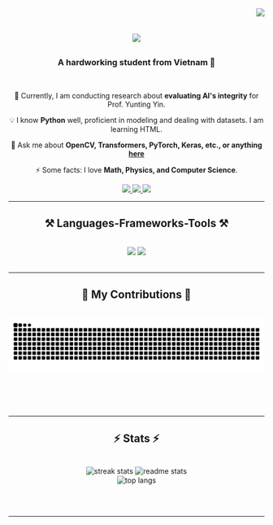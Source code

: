 <img align="right" src="https://visitor-badge.laobi.icu/badge?page_id=2006coder.2006coder" />

<h1 align="center">
  <img src="https://readme-typing-svg.herokuapp.com/?font=Righteous&size=36&center=true&vCenter=true&width=505&height=72&duration=2500&lines=Glad+to+see+you!+👋;+I'm+Bach+Pham!+😎;" /> </h1>

<h3 align="center">A hardworking student from Vietnam 🤩</h3>

<br/>

<div align="center">
  
  🔑 Currently, I am conducting research about **evaluating AI's integrity** for Prof. Yunting Yin.
  
  💡 I know **Python** well, proficient in modeling and dealing with datasets. I am learning HTML.
  
  💬 Ask me about **OpenCV, Transformers, PyTorch, Keras, etc., or anything [here](https://github.com/2006coder/2006coder/issues)**
  
  ⚡️ Some facts: I love **Math, Physics, and Computer Science**.
</div>


<div align="center"> 
  <a href="mailto:4gpaiseasy@gmail.com"> 
    <img src="https://img.shields.io/badge/Gmail-333333?style=for-the-badge&logo=gmail&logoColor=red" /> 
  </a>
  <a href="https://www.linkedin.com/in/bach-pham-96214932b/" target="_blank">
    <img src="https://img.shields.io/badge/LinkedIn-0077B5?style=for-the-badge&logo=linkedin&logoColor=white" target="_blank" />
  </a>
  <a href="https://2006coder.github.io" target="_blank">
     <img src="https://img.shields.io/badge/Portfolio-FF5722?style=for-the-badge&logo=todoist&logoColor=white" target="_blank" />
  </a>
</div>

 <hr/>
 
<h2 align="center">⚒️ Languages-Frameworks-Tools ⚒️</h2>
<br/>
<div align="center">
    <img src="https://skillicons.dev/icons?i=python,opencv,pytorch" />
    <img src="https://skillicons.dev/icons?i=html,css,vscode,github,git" /><br>
</div>

<br/>
<hr/>

<div align="center">
  <h2>🐍 My Contributions 🐍</h2>
  <br>
  <img alt="snake eating my contributions" src="https://raw.githubusercontent.com/2006coder/2006coder/output/github-contribution-grid-snake.svg" />
  
  <br/><br/><br/>
</div>

<hr/>

<h2 align="center">⚡ Stats ⚡</h2>
<br>
<div align=center>
  <img width=390 src="https://github-readme-streak-stats-2006coders-projects.vercel.app/?user=2006coder&count_private=true&theme=react&border_radius=10" alt="streak stats"/>
  <img width=390 src="https://github-readme-stats-2006coders-projects.vercel.app/api?username=2006coder&count_private=true&show_icons=true&theme=react&rank_icon=github&border_radius=10" alt="readme stats" />
  <br/>
  <img width=325 align="center" src="https://github-readme-stats-2006coders-projects.vercel.app/api/top-langs/?username=salesp07&langs_count=8&layout=compact&theme=react&border_radius=10&size_weight=0.5&count_weight=0.5&exclude_repo=github-readme-stats" alt="top langs" />
</div>

<br/><br/>

<hr/>

<br/>

